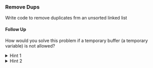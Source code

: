 ### Remove Dups

 Write code to remove duplicates frm an unsorted linked list

 #### Follow Up

 How would you solve this problem if a temporary buffer (a temporary
 variable) is not allowed?

 <details>
     <summary>Hint 1</summary>
     Have you tried a hash table? You should be able to do this in a single pass
     of the linkedlist.
 </details>
 <details>
     <summary>Hint 2</summary>
     Without extra space, you'll need O(N^2) time. Try using two pointers where
     the second one searches ahead of the first one.
 </details>